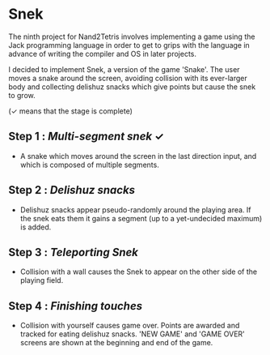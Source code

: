 # Snek #
The ninth project for Nand2Tetris involves implementing a game using the Jack programming language in order to get to grips with the language in advance of writing the compiler and OS in later projects.

I decided to implement Snek, a version of the game 'Snake'. The user moves a snake around the screen, avoiding collision with its ever-larger body and collecting delishuz snacks which give points but cause the snek to grow.

(✓ means that the stage is complete)

Step 1 : *Multi-segment snek* ✓ 
--------
* A snake which moves around the screen in the last direction input, and which is composed of multiple segments. 

Step 2 : *Delishuz snacks* 
--------
* Delishuz snacks appear pseudo-randomly around the playing area. If the snek eats them it gains a segment (up to a yet-undecided maximum) is added.

Step 3 : *Teleporting Snek* 
--------
* Collision with a wall causes the Snek to appear on the other side of the playing field.

Step 4 : *Finishing touches* 
--------
* Collision with yourself causes game over. Points are awarded and tracked for eating delishuz snacks. 'NEW GAME' and 'GAME OVER' screens are shown at the beginning and end of the game.
